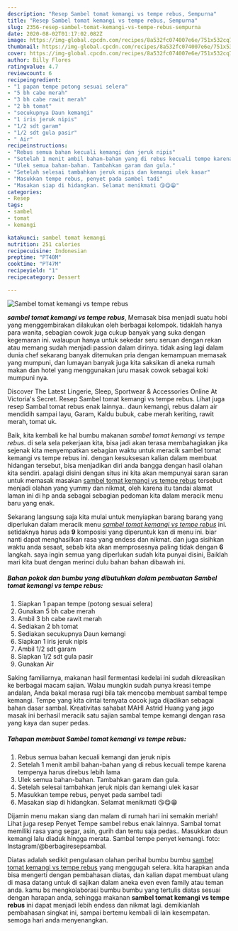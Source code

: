 ```yaml
---
description: "Resep Sambel tomat kemangi vs tempe rebus, Sempurna"
title: "Resep Sambel tomat kemangi vs tempe rebus, Sempurna"
slug: 2356-resep-sambel-tomat-kemangi-vs-tempe-rebus-sempurna
date: 2020-08-02T01:17:02.082Z
image: https://img-global.cpcdn.com/recipes/8a532fc074007e6e/751x532cq70/sambel-tomat-kemangi-vs-tempe-rebus-foto-resep-utama.jpg
thumbnail: https://img-global.cpcdn.com/recipes/8a532fc074007e6e/751x532cq70/sambel-tomat-kemangi-vs-tempe-rebus-foto-resep-utama.jpg
cover: https://img-global.cpcdn.com/recipes/8a532fc074007e6e/751x532cq70/sambel-tomat-kemangi-vs-tempe-rebus-foto-resep-utama.jpg
author: Billy Flores
ratingvalue: 4.7
reviewcount: 6
recipeingredient:
- "1 papan tempe potong sesuai selera"
- "5 bh cabe merah"
- "3 bh cabe rawit merah"
- "2 bh tomat"
- "secukupnya Daun kemangi"
- "1 iris jeruk nipis"
- "1/2 sdt garam"
- "1/2 sdt gula pasir"
- " Air"
recipeinstructions:
- "Rebus semua bahan kecuali kemangi dan jeruk nipis"
- "Setelah 1 menit ambil bahan-bahan yang di rebus kecuali tempe karena tempenya harus direbus lebih lama"
- "Ulek semua bahan-bahan. Tambahkan garam dan gula."
- "Setelah selesai tambahkan jeruk nipis dan kemangi ulek kasar"
- "Masukkan tempe rebus, penyet pada sambel tadi"
- "Masakan siap di hidangkan. Selamat menikmati 😘😋😁"
categories:
- Resep
tags:
- sambel
- tomat
- kemangi

katakunci: sambel tomat kemangi 
nutrition: 251 calories
recipecuisine: Indonesian
preptime: "PT40M"
cooktime: "PT47M"
recipeyield: "1"
recipecategory: Dessert

---
```



![Sambel tomat kemangi vs tempe rebus](https://img-global.cpcdn.com/recipes/8a532fc074007e6e/751x532cq70/sambel-tomat-kemangi-vs-tempe-rebus-foto-resep-utama.jpg)

<b><i>sambel tomat kemangi vs tempe rebus</i></b>, Memasak bisa menjadi suatu hobi yang menggembirakan dilakukan oleh berbagai kelompok. tidaklah hanya para wanita, sebagian cowok juga cukup banyak yang suka dengan kegemaran ini. walaupun hanya untuk sekedar seru seruan dengan rekan atau memang sudah menjadi passion dalam dirinya. tidak asing lagi dalam dunia chef sekarang banyak ditemukan pria dengan kemampuan memasak yang mumpuni, dan lumayan banyak juga kita saksikan di aneka rumah makan dan hotel yang menggunakan juru masak cowok sebagai koki mumpuni nya.

Discover The Latest Lingerie, Sleep, Sportwear &amp; Accessories Online At Victoria&#39;s Secret. Resep Sambel tomat kemangi vs tempe rebus. Lihat juga resep Sambal tomat rebus enak lainnya.. daun kemangi, rebus dalam air mendidih sampai layu, Garam, Kaldu bubuk, cabe merah keriting, rawit merah, tomat uk.

Baik, kita kembali ke hal bumbu makanan <i>sambel tomat kemangi vs tempe rebus</i>. di sela sela pekerjaan kita, bisa jadi akan terasa membahagiakan jika sejenak kita menyempatkan sebagian waktu untuk meracik sambel tomat kemangi vs tempe rebus ini. dengan kesuksesan kalian dalam membuat hidangan tersebut, bisa menjadikan diri anda bangga dengan hasil olahan kita sendiri. apalagi disini dengan situs ini kita akan mempunyai saran saran untuk memasak masakan <u>sambel tomat kemangi vs tempe rebus</u> tersebut menjadi olahan yang yummy dan nikmat, oleh karena itu tandai alamat laman ini di hp anda sebagai sebagian pedoman kita dalam meracik menu baru yang enak.


Sekarang langsung saja kita mulai untuk menyiapkan barang barang yang diperlukan dalam meracik menu <u><i>sambel tomat kemangi vs tempe rebus</i></u> ini. setidaknya harus ada <b>9</b> komposisi yang diperuntuk kan di menu ini. biar nanti dapat menghasilkan rasa yang endess dan nikmat. dan juga sisihkan waktu anda sesaat, sebab kita akan memprosesnya paling tidak dengan <b>6</b> langkah. saya ingin semua yang diperlukan sudah kita punyai disini, Baiklah mari kita buat dengan merinci dulu bahan bahan dibawah ini.

<!--inarticleads1-->

##### Bahan pokok dan bumbu yang dibutuhkan dalam pembuatan Sambel tomat kemangi vs tempe rebus:

1. Siapkan 1 papan tempe (potong sesuai selera)
1. Gunakan 5 bh cabe merah
1. Ambil 3 bh cabe rawit merah
1. Sediakan 2 bh tomat
1. Sediakan secukupnya Daun kemangi
1. Siapkan 1 iris jeruk nipis
1. Ambil 1/2 sdt garam
1. Siapkan 1/2 sdt gula pasir
1. Gunakan  Air


Saking familiarnya, makanan hasil fermentasi kedelai ini sudah dikreasikan ke berbagai macam sajian. Walau mungkin sudah punya kreasi tempe andalan, Anda bakal merasa rugi bila tak mencoba membuat sambal tempe kemangi. Tempe yang kita cintai ternyata cocok juga dijadikan sebagai bahan dasar sambal. Kreativitas sahabat MAHI Astrid Huang yang jago masak ini berhasil meracik satu sajian sambal tempe kemangi dengan rasa yang kaya dan super pedas. 

<!--inarticleads2-->

##### Tahapan membuat Sambel tomat kemangi vs tempe rebus:

1. Rebus semua bahan kecuali kemangi dan jeruk nipis
1. Setelah 1 menit ambil bahan-bahan yang di rebus kecuali tempe karena tempenya harus direbus lebih lama
1. Ulek semua bahan-bahan. Tambahkan garam dan gula.
1. Setelah selesai tambahkan jeruk nipis dan kemangi ulek kasar
1. Masukkan tempe rebus, penyet pada sambel tadi
1. Masakan siap di hidangkan. Selamat menikmati 😘😋😁


Dijamin menu makan siang dan malam di rumah hari ini semakin meriah! Lihat juga resep Penyet Tempe sambel rebus enak lainnya. Sambal tomat memiliki rasa yang segar, asin, gurih dan tentu saja pedas.. Masukkan daun kemangi lalu diaduk hingga merata. Sambal tempe penyet kemangi. foto: Instagram/@berbagiresepsambal. 

Diatas adalah sedikit pengulasan olahan perihal bumbu bumbu <u>sambel tomat kemangi vs tempe rebus</u> yang menggugah selera. kita harapkan anda bisa mengerti dengan pembahasan diatas, dan kalian dapat membuat ulang di masa datang untuk di sajikan dalam aneka even even family atau teman anda. kamu bs mengkolaborasi bumbu bumbu yang tertulis diatas sesuai dengan harapan anda, sehingga makanan <b>sambel tomat kemangi vs tempe rebus</b> ini dapat menjadi lebih endess dan nikmat lagi. demikianlah pembahasan singkat ini, sampai bertemu kembali di lain kesempatan. semoga hari anda menyenangkan.
